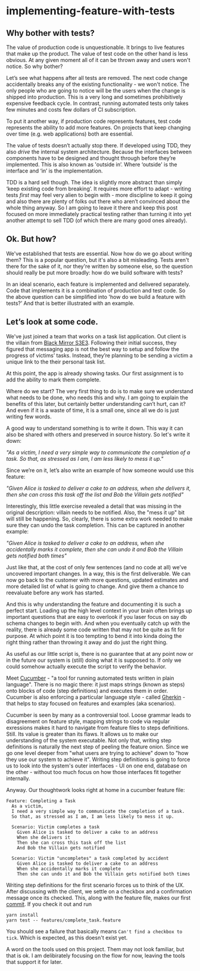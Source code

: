 # implementing-feature-with-tests

## Why bother with tests?

The value of production code is unquestionable. It brings to live features that make up the product. The value of test code on the other hand is less obvious. At any given moment all of it can be thrown away and users won't notice. So why bother?

Let’s see what happens after all tests are removed. The next code change accidentally breaks any of the existing functionality - we won't notice. The only people who are going to notice will be the users when the change is shipped into production. This is a very long and sometimes prohibitively expensive feedback cycle. In contrast, running automated tests only takes few minutes and costs few dollars of CI subscription.

To put it another way, if production code represents features, test code represents the ability to add more features. On projects that keep changing over time (e.g. web applications) both are essential.

The value of tests doesn’t actually stop there. If developed using TDD, they also _drive_ the internal system architecture. Because the interfaces between components have to be designed and thought through before they’re implemented. This is also known as 'outside in’. Where ‘outside' is the interface and ‘in’ is the implementation.

TDD is a hard sell though. The idea is slightly more abstract than simply ‘keep existing code from breaking’. It requires more effort to adapt - writing tests _first_ may feel very alien to begin with - more discipline to keep it going and also there are plenty of folks out there who aren’t convinced about the whole thing anyway. So I am going to leave it there and keep this post focused on more immediately practical testing rather than turning it into yet another attempt to sell TDD (of which there are many good ones already).

## Ok. But how?

We've established that tests are essential. Now how do we go about writing them? This is a popular question, but it's also a bit misleading. Tests aren't there for the sake of it, nor they're written by someone else, so the question should really be put more broadly: how do we build software with tests?

In an ideal scenario, each feature is implemented and delivered separately. Code that implements it is a combination of production and test code. So the above question can be simplified into 'how do we build a feature with tests?’ And that is better illustrated with an example.

## Let’s look at some code.

We've just joined a team that works on a task list application. Out client is the villain from [Black Mirror S3E3](http://www.imdb.com/title/tt5709230/). Following their initial success, they figured that messaging app is not the best way to setup and follow the progress of victims’ tasks. Instead, they’re planning to be sending a victim a unique link to the their personal task list.

At this point, the app is already showing tasks. Our first assignment is to add the ability to mark them complete.

Where do we start? The very first thing to do is to make sure we understand what needs to be done, who needs this and why. I am going to explain the benefits of this later, but certainly better understanding can’t hurt, can it? And even if it is a waste of time, it is a small one, since all we do is just writing few words.

A good way to understand something is to write it down. This way it can also be shared with others and preserved in source history. So let's write it down:

_"As a victim, I need a very simple way to communicate the completion of a task. So that, as stressed as I am, I am less likely to mess it up."_

Since we’re on it, let’s also write an example of how someone would use this feature:

_"Given Alice is tasked to deliver a cake to an address, when she delivers it, then she can cross this task off the list and Bob the Villain gets notified"_

Interestingly, this little exercise revealed a detail that was missing in the original description: villain needs to be notified. Also, the "mess it up" bit will still be happening. So, clearly, there is some extra work needed to make sure they can undo the task completion. This can be captured in another example:

_"Given Alice is tasked to deliver a cake to an address, when she accidentally marks it complete, then she can undo it and Bob the Villain gets notified both times"_

Just like that, at the cost of only few sentences (and no code at all) we’ve uncovered important changes. In a way, this is the first deliverable. We can now go back to the customer with more questions, updated estimates and more detailed list of what is going to change. And give them a chance to reevaluate before any work has started.

And this is why understanding the feature and documenting it is such a perfect start. Loading up the high level context in your brain often brings up important questions that are easy to overlook if you laser focus on say db schema changes to begin with. And when you eventually catch up with the reality, there is already some code written that may not be quite as fit for purpose. At which point it is too tempting to bend it into kinda doing the right thing rather than throwing it away and do just the right thing.

As useful as our little script is, there is no guarantee that at any point now or in the future our system is (still) doing what it is supposed to. If only we could somehow actually execute the script to verify the behavior.

Meet [Cucumber](https://github.com/cucumber/cucumber-js) - "a tool for running automated tests written in plain language". There is no magic there: it just maps strings (known as steps) onto blocks of code (step definitions) and executes them in order. Cucumber is also enforcing a particular language style - called [Gherkin](https://github.com/cucumber/cucumber/wiki/Gherkin) - that helps to stay focused on features and examples (aka scenarios).

Cucumber is seen by many as a controversial tool. Loose grammar leads to disagreement on feature style, mapping strings to code via regular exressions makes it hard to navigate from feature files to steps definitions. Still. Its value is greater than its flaws. It allows us to make our understanding of the system executable. Not only that, writing step definitions is naturally the next step of peeling the feature onion. Since we go one level deeper from "what users are trying to achieve" down to "how they use our system to achieve it". Writing step definitions is going to force us to look into the system's outer interfaces - UI on one end, database on the other - without too much focus on how those interfaces fit together internally.

Anyway. Our thoughtwork looks right at home in a cucumber feature file:

```cucumber
Feature: Completing a Task
  As a victim,
  I need a very simple way to communicate the completion of a task.
  So that, as stressed as I am, I am less likely to mess it up.
    
  Scenario: Victim completes a task
    Given Alice is tasked to deliver a cake to an address
    When she delivers it
    Then she can cross this task off the list
    And Bob the Villain gets notified
  
  Scenario: Victim "uncompletes" a task completed by accident
    Given Alice is tasked to deliver a cake to an address
    When she accidentally marks it complete
    Then she can undo it and Bob the Villain gets notified both times
```

Writing step definitions for the first scenario forces us to think of the UX. After discussing with the client, we settle on a checkbox and a confirmation message once its checked.
This, along with the feature file, makes our first [commit](../../commit/9d38e2aeba0819cbe4b9328ff4e039c9fcd99cac). If you check it out and run

```
yarn install
yarn test -- features/complete_task.feature
```

You should see a failure that basically means `Can't find a checkbox to tick`. Which is expected, as this doesn't exist yet.

A word on the tools used on this project. Them may not look familiar, but that is ok. I am delibirately focusing on the flow for now, leaving the tools that support it for later.

